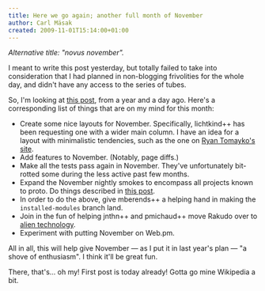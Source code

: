 ```yaml
---
title: Here we go again; another full month of November
author: Carl Mäsak
created: 2009-11-01T15:14:00+01:00
---
```

*Alternative title: "novus november".*

I meant to write this post yesterday, but totally failed to take into consideration that I had planned in non-blogging frivolities for the whole day, and didn't have any access to the series of tubes.

So, I'm looking at [this post](http://strangelyconsistent.org/blog/a-full-month-of-november), from a year and a day ago. Here's a corresponding list of things that are on my mind for this month:

- Create some nice layouts for November. Specifically, lichtkind++ has been requesting one with a wider main column. I have an idea for a layout with minimalistic tendencies, such as the one on [Ryan Tomayko's site](http://tomayko.com/writings/the-thing-about-git).
- Add features to November. (Notably, page diffs.)
- Make all the tests pass again in November. They've unfortunately bit-rotted some during the less active past few months.
- Expand the November nightly smokes to encompass all projects known to proto. Do things described in [this post](http://strangelyconsistent.org/blog/cheese-speleology).
- In order to do the above, give mberends++ a helping hand in making the `installed-modules` branch land.
- Join in the fun of helping jnthn++ and pmichaud++ move Rakudo over to [alien technology](http://strangelyconsistent.org/blog/im-in-for-an-interesting-month).
- Experiment with putting November on Web.pm.

All in all, this will help give November — as I put it in last year's plan — "a shove of enthusiasm". I think it'll be great fun.

There, that's... oh my! First post is today already! Gotta go mine Wikipedia a bit.


